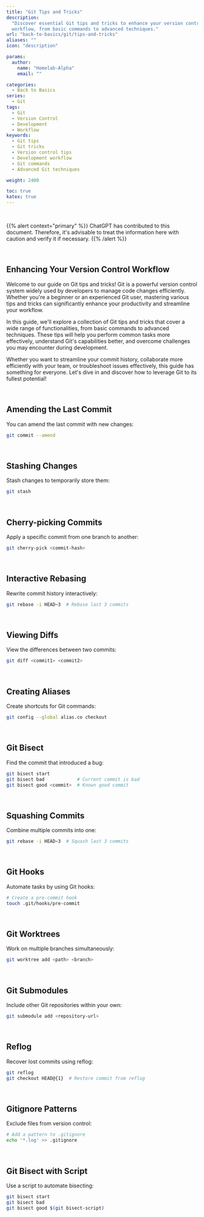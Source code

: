 ```yaml
---
title: "Git Tips and Tricks"
description:
  "Discover essential Git tips and tricks to enhance your version control
  workflow, from basic commands to advanced techniques."
url: "back-to-basics/git/tips-and-tricks"
aliases: ""
icon: "description"

params:
  author:
    name: "Homelab-Alpha"
    email: ""

categories:
  - Back to Basics
series:
  - Git
tags:
  - Git
  - Version Control
  - Development
  - Workflow
keywords:
  - Git tips
  - Git tricks
  - Version control tips
  - Development workflow
  - Git commands
  - Advanced Git techniques

weight: 2400

toc: true
katex: true
---
```


<br />

{{% alert context="primary" %}}
ChatGPT has contributed to this document. Therefore, it's advisable to treat the
information here with caution and verify it if necessary. {{% /alert %}}

<br />

## Enhancing Your Version Control Workflow

Welcome to our guide on Git tips and tricks! Git is a powerful version control
system widely used by developers to manage code changes efficiently. Whether
you're a beginner or an experienced Git user, mastering various tips and tricks
can significantly enhance your productivity and streamline your workflow.

In this guide, we'll explore a collection of Git tips and tricks that cover a
wide range of functionalities, from basic commands to advanced techniques. These
tips will help you perform common tasks more effectively, understand Git's
capabilities better, and overcome challenges you may encounter during
development.

Whether you want to streamline your commit history, collaborate more efficiently
with your team, or troubleshoot issues effectively, this guide has something for
everyone. Let's dive in and discover how to leverage Git to its fullest
potential!

<br />

## Amending the Last Commit

You can amend the last commit with new changes:

```bash
git commit --amend
```

<br />

## Stashing Changes

Stash changes to temporarily store them:

```bash
git stash
```

<br />

## Cherry-picking Commits

Apply a specific commit from one branch to another:

```bash
git cherry-pick <commit-hash>
```

<br />

## Interactive Rebasing

Rewrite commit history interactively:

```bash
git rebase -i HEAD~3  # Rebase last 3 commits
```

<br />

## Viewing Diffs

View the differences between two commits:

```bash
git diff <commit1> <commit2>
```

<br />

## Creating Aliases

Create shortcuts for Git commands:

```bash
git config --global alias.co checkout
```

<br />

## Git Bisect

Find the commit that introduced a bug:

```bash
git bisect start
git bisect bad            # Current commit is bad
git bisect good <commit>  # Known good commit
```

<br />

## Squashing Commits

Combine multiple commits into one:

```bash
git rebase -i HEAD~3  # Squash last 3 commits
```

<br />

## Git Hooks

Automate tasks by using Git hooks:

```bash
# Create a pre-commit hook
touch .git/hooks/pre-commit
```

<br />

## Git Worktrees

Work on multiple branches simultaneously:

```bash
git worktree add <path> <branch>
```

<br />

## Git Submodules

Include other Git repositories within your own:

```bash
git submodule add <repository-url>
```

<br />

## Reflog

Recover lost commits using reflog:

```bash
git reflog
git checkout HEAD@{1}  # Restore commit from reflog
```

<br />

## Gitignore Patterns

Exclude files from version control:

```bash
# Add a pattern to .gitignore
echo '*.log' >> .gitignore
```

<br />

## Git Bisect with Script

Use a script to automate bisecting:

```bash
git bisect start
git bisect bad
git bisect good $(git bisect-script)
```
